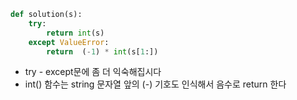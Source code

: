 ``` python 
def solution(s):
    try:
        return int(s)
    except ValueError:
        return  (-1) * int(s[1:])
```

- try - except문에 좀 더 익숙해집시다
- int() 함수는 string 문자열 앞의 (-) 기호도 인식해서 음수로 return 한다